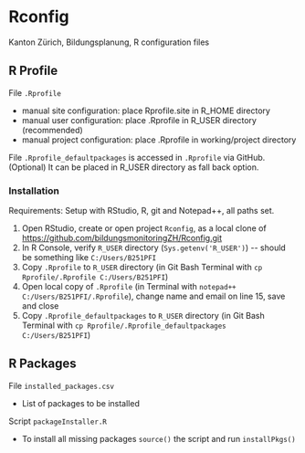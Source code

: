 # Rconfig

Kanton Zürich, Bildungsplanung, R configuration files

## R Profile

File `.Rprofile`

* manual site configuration: place Rprofile.site in R_HOME directory
* manual user configuration: place .Rprofile in R_USER directory (recommended)
* manual project configuration: place .Rprofile in working/project directory

File `.Rprofile_defaultpackages` is accessed in `.Rprofile` via GitHub. (Optional) It can be placed in R_USER directory as fall back option.

### Installation

Requirements: Setup with RStudio, R, git and Notepad++, all paths set.

1. Open RStudio, create or open project `Rconfig`, as a local clone of https://github.com/bildungsmonitoringZH/Rconfig.git
2. In R Console, verify `R_USER` directory (`Sys.getenv('R_USER')`) -- should be something like `C:/Users/B251PFI`
3. Copy `.Rprofile` to `R_USER` directory (in Git Bash Terminal with `cp Rprofile/.Rprofile C:/Users/B251PFI`)
4. Open local copy of `.Rprofile` (in Terminal with `notepad++ C:/Users/B251PFI/.Rprofile`), change name and email on line 15, save and close
5. Copy `.Rprofile_defaultpackages` to `R_USER` directory (in Git Bash Terminal with `cp Rprofile/.Rprofile_defaultpackages C:/Users/B251PFI`)

## R Packages

File `installed_packages.csv`

* List of packages to be installed

Script `packageInstaller.R`

* To install all missing packages `source()` the script and run `installPkgs()`
